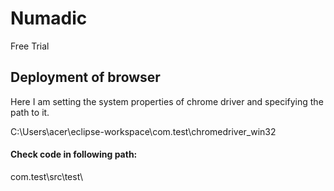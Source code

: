 # Numadic
Free  Trial

## Deployment of browser
Here I am setting the system properties of chrome driver and specifying the path to it.

C:\Users\acer\eclipse-workspace\com.test\chromedriver_win32

#### Check code in following path:
com.test\src\test\
